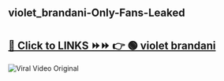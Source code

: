 
 ## violet_brandani-Only-Fans-Leaked

# <h2><a href="https://clipsfans.com/violet_brandani&ref=git">🔗 Click to LINKS ⏩⏩ 👉 🟢 violet brandani </a></h2>

<a href="https://clipsfans.com/violet_brandani&ref=git" rel="nofollow" data-target="animated-image.originalLink"><img src="https://i.ibb.co.com/xMMVF88/686577567.gif" alt="Viral Video Original" style="max-width: 100%; display: inline-block;" data-target="animated-image.originalImage"></a>
